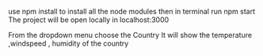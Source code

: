 use npm install to install all the node modules
then in terminal run npm start
The project will be open locally in localhost:3000

From the dropdown menu choose the Country
It will show the temperature ,windspeed , humidity of the country
